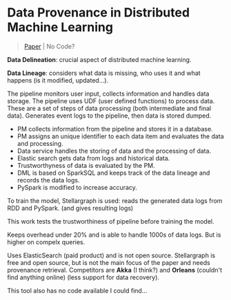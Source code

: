 # Data Provenance in Distributed Machine Learning

> [Paper](https://link.springer.com/chapter/10.1007/978-3-030-41418-4_19) | No Code?

**Data Delineation**: crucial aspect of distributed machine learning.

**Data Lineage**: considers what data is missing, who uses it and what happens (is it modified, updated...). 

The pipeline monitors user input, collects information and handles data storage. The pipeline uses UDF (user defined functions) to process data. These are a set of steps of data processing (both intermediate and final data). Generates event logs to the pipeline, then data is stored dumped. 

- PM collects information from the pipeline and stores it in a database.
- PM assigns an unique identifier to each data item and evaluates the data and processing.
- Data service handles the storing of data and the processing of data.
- Elastic search gets data from logs and historical data.
- Trustworthyness of data is evaluated by the PM.
- DML is based on SparkSQL and keeps track of the data lineage and records the data logs. 
- PySpark is modified to increase accuracy. 

To train the model, Stellargraph is used: reads the generated data logs from RDD and PySpark. (and gives resulting logs)

This work tests the trustworthiness of pipeline before training the model.

Keeps overhead under 20% and is able to handle 1000s of data logs. But is higher on compelx queries.

Uses ElasticSearch (paid product) and is not open source. Stellargraph is free and open source, but is not the main focus of the paper and needs provenance retrieval.
Competitors are **Akka** (I think?)  and **Orleans** (couldn't find anything online) (less support for data recovery). 

This tool also has no code available I could find...